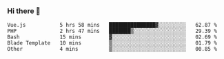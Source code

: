 ### Hi there 👋

<!--START_SECTION:waka-->

```text
Vue.js           5 hrs 58 mins   ███████████████▓░░░░░░░░░   62.87 %
PHP              2 hrs 47 mins   ███████▒░░░░░░░░░░░░░░░░░   29.39 %
Bash             15 mins         ▓░░░░░░░░░░░░░░░░░░░░░░░░   02.69 %
Blade Template   10 mins         ▒░░░░░░░░░░░░░░░░░░░░░░░░   01.79 %
Other            4 mins          ▒░░░░░░░░░░░░░░░░░░░░░░░░   00.85 %
```

<!--END_SECTION:waka-->

<!--
**Jonas-VanHaeken/Jonas-VanHaeken** is a ✨ _special_ ✨ repository because its `README.md` (this file) appears on your GitHub profile.

Here are some ideas to get you started:

- 🔭 I’m currently working on ...
- 🌱 I’m currently learning ...
- 👯 I’m looking to collaborate on ...
- 🤔 I’m looking for help with ...
- 💬 Ask me about ...
- 📫 How to reach me: ...
- 😄 Pronouns: ...
- ⚡ Fun fact: ...
-->
